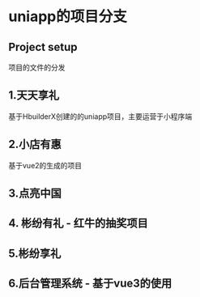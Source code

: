 # uniapp的项目分支

## Project setup

项目的文件的分发

## 1.天天享礼

基于HbuilderX创建的的uniapp项目，主要运营于小程序端

## 2.小店有惠

基于vue2的生成的项目

## 3.点亮中国

## 4. 彬纷有礼 - 红牛的抽奖项目

## 5.彬纷享礼

## 6.后台管理系统 - 基于vue3的使用
